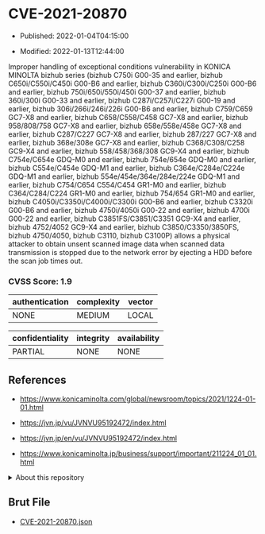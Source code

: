 # CVE-2021-20870

- Published: 2022-01-04T04:15:00

- Modified: 2022-01-13T12:44:00

Improper handling of exceptional conditions vulnerability in KONICA MINOLTA bizhub series (bizhub C750i G00-35 and earlier, bizhub C650i/C550i/C450i G00-B6 and earlier, bizhub C360i/C300i/C250i G00-B6 and earlier, bizhub 750i/650i/550i/450i G00-37 and earlier, bizhub 360i/300i G00-33 and earlier, bizhub C287i/C257i/C227i G00-19 and earlier, bizhub 306i/266i/246i/226i G00-B6 and earlier, bizhub C759/C659 GC7-X8 and earlier, bizhub C658/C558/C458 GC7-X8 and earlier, bizhub 958/808/758 GC7-X8 and earlier, bizhub 658e/558e/458e GC7-X8 and earlier, bizhub C287/C227 GC7-X8 and earlier, bizhub 287/227 GC7-X8 and earlier, bizhub 368e/308e GC7-X8 and earlier, bizhub C368/C308/C258 GC9-X4 and earlier, bizhub 558/458/368/308 GC9-X4 and earlier, bizhub C754e/C654e GDQ-M0 and earlier, bizhub 754e/654e GDQ-M0 and earlier, bizhub C554e/C454e GDQ-M1 and earlier, bizhub C364e/C284e/C224e GDQ-M1 and earlier, bizhub 554e/454e/364e/284e/224e GDQ-M1 and earlier, bizhub C754/C654 C554/C454 GR1-M0 and earlier, bizhub C364/C284/C224 GR1-M0 and earlier, bizhub 754/654 GR1-M0 and earlier, bizhub C4050i/C3350i/C4000i/C3300i G00-B6 and earlier, bizhub C3320i G00-B6 and earlier, bizhub 4750i/4050i G00-22 and earlier, bizhub 4700i G00-22 and earlier, bizhub C3851FS/C3851/C3351 GC9-X4 and earlier, bizhub 4752/4052 GC9-X4 and earlier, bizhub C3850/C3350/3850FS, bizhub 4750/4050, bizhub C3110, bizhub C3100P) allows a physical attacker to obtain unsent scanned image data when scanned data transmission is stopped due to the network error by ejecting a HDD before the scan job times out.

### CVSS Score: **1.9**

| authentication | complexity | vector |
| --- | --- | --- |
| NONE | MEDIUM | LOCAL |

| confidentiality | integrity | availability |
| --- | --- | --- |
| PARTIAL | NONE | NONE |

## References

* https://www.konicaminolta.com/global/newsroom/topics/2021/1224-01-01.html

* https://jvn.jp/vu/JVNVU95192472/index.html

* https://jvn.jp/en/vu/JVNVU95192472/index.html

* https://www.konicaminolta.jp/business/support/important/211224_01_01.html

<details>
<summary>About this repository</summary> 

  This repository is part of the project [Live Hack CVE](https://github.com/Live-Hack-CVE). Main website can be found [www.live-hack.org](https://www.live-hack.org) 
  
  Made by [Sn0wAlice](https://github.com/Sn0wAlice) for the people that care about security and need to have a feed of the latest CVEs. Hope you enjoy it, don't forget to star the repo and follow me on [Twitter](https://twitter.com/Sn0wAlice) and [Github](https://github.com/Sn0wAlice). And that is my [personnal website](https://www.alice-snow.me/)

  - [Home Page](https://github.com/Live-Hack-CVE)
  - [Framework](https://github.com/Live-Hack-CVE/cve-framework)
  - [CVE database](https://github.com/Live-Hack-CVE/full_database)
  - [Changelog](https://github.com/Live-Hack-CVE/Changelog)
</details>

## Brut File

* [CVE-2021-20870.json](https://raw.githubusercontent.com/Live-Hack-CVE/full_database/main/cves/2021/CVE-2021-20870.json)

